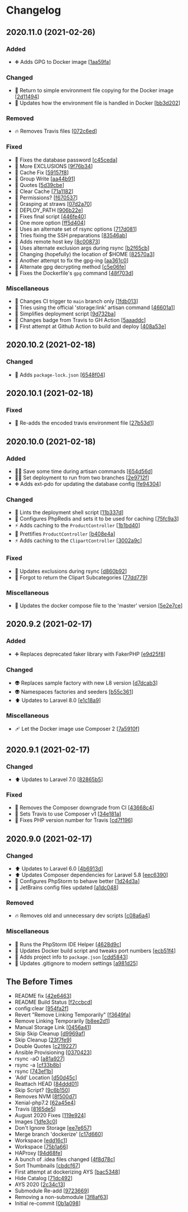 # Changelog

<a name="2020.11.0"></a>
## 2020.11.0 (2021-02-26)

### Added

- ➕ Adds GPG to Docker image [[1aa59fa](https://github.com/skyunlimitedinc/ays/commit/1aa59fa6c6811ee609263b677645ea8ff15b1864)]

### Changed

- 🔧 Return to simple environment file copying for the Docker image [[2d11494](https://github.com/skyunlimitedinc/ays/commit/2d11494e14feb5924df3747f7c69c34f5c8c2d86)]
- 🔧 Updates how the environment file is handled in Docker [[bb3d202](https://github.com/skyunlimitedinc/ays/commit/bb3d202e0ff3846b9f66e1d02efd630121584edc)]

### Removed

- 🔥 Removes Travis files [[072c6ed](https://github.com/skyunlimitedinc/ays/commit/072c6ed9c86672618a15008981d444bb4132f119)]

### Fixed

- 💚 Fixes the database password [[c45ceda](https://github.com/skyunlimitedinc/ays/commit/c45cedae50e753f01ab900066f509488365d9cab)]
- 💚 More EXCLUSIONS [[9f76b34](https://github.com/skyunlimitedinc/ays/commit/9f76b341f8960704abb766f1a4651a27ffe0a4b1)]
- 💚 Cache Fix [[59157f8](https://github.com/skyunlimitedinc/ays/commit/59157f8be57d17493e93436c3575af3c65b49b85)]
- 💚 Group Write [[aa44b91](https://github.com/skyunlimitedinc/ays/commit/aa44b91901abf3c017cd070a43ec7342c068837d)]
- 💚 Quotes [[5d39cbe](https://github.com/skyunlimitedinc/ays/commit/5d39cbed70362856314ad2daa4a32afa04c7772a)]
- 💚 Clear Cache [[71a1182](https://github.com/skyunlimitedinc/ays/commit/71a1182d7834596b23f4d45cd0de1633a57a7b54)]
- 💚 Permissions? [[f670537](https://github.com/skyunlimitedinc/ays/commit/f670537bf2b5e5a1e581a96e08dcdae72cd9e38d)]
- 💚 Grasping at straws [[07d2a70](https://github.com/skyunlimitedinc/ays/commit/07d2a70635a6d808007f6823e9cf02236cc76ed7)]
- 💚 DEPLOY_PATH [[906b22e](https://github.com/skyunlimitedinc/ays/commit/906b22e1bc0e3d1fb2506cd7b20b9943aa8ff9cf)]
- 💚 Fixes final script [[446fe40](https://github.com/skyunlimitedinc/ays/commit/446fe40123842ca8f6fe2c40dc0f2622c6ee3450)]
- 💚 One more option [[ff5d404](https://github.com/skyunlimitedinc/ays/commit/ff5d4044a1ae3c7390fe91e43b3a076da7496c82)]
- 💚 Uses an alternate set of rsync options [[717d081](https://github.com/skyunlimitedinc/ays/commit/717d0819560b03d9e10cb767aad20e69f98de239)]
- 💚 Tries fixing the SSH preparations [[83546ab](https://github.com/skyunlimitedinc/ays/commit/83546ab3a90c9a2b9ee3e9175288e6ab3784ae21)]
- 💚 Adds remote host key [[8c00873](https://github.com/skyunlimitedinc/ays/commit/8c008737932b7f63416167e9be7decf3221a3ccf)]
- 💚 Uses alternate exclusion args during rsync [[b2f65cb](https://github.com/skyunlimitedinc/ays/commit/b2f65cb9033aea6b4c23320cc8612462c439aa55)]
- 💚 Changing (hopefully) the location of $HOME [[82570a3](https://github.com/skyunlimitedinc/ays/commit/82570a375f2e35c4f1736bf9e44c85d4ddc0ec3b)]
- 💚 Another attempt to fix the gpg-ing [[aa361c0](https://github.com/skyunlimitedinc/ays/commit/aa361c060d0ffeddddcb10559d05971b376f4172)]
- 💚 Alternate gpg decrypting method [[c5e06fe](https://github.com/skyunlimitedinc/ays/commit/c5e06feaa96c9c573ef9561f6ef4959405980964)]
- 🐛 Fixes the Dockerfile's `gpg` command [[48f703d](https://github.com/skyunlimitedinc/ays/commit/48f703d1f175285a99c1a3b5cb766f4a4eac653e)]

### Miscellaneous

-  👷 Changes CI trigger to `main` branch only [[1fdb013](https://github.com/skyunlimitedinc/ays/commit/1fdb0138859111ac22771ce9d5cb1d57b981f21b)]
-  👷 Tries using the official 'storage:link' artisan command [[46601a1](https://github.com/skyunlimitedinc/ays/commit/46601a148e571d96b6a58945d455231a4a5eb300)]
-  👷 Simplifies deployment script [[9d732ba](https://github.com/skyunlimitedinc/ays/commit/9d732bac94d85355acf509db67a72085712a5e36)]
- 📝 Changes badge from Travis to GH Action [[5aaaddc](https://github.com/skyunlimitedinc/ays/commit/5aaaddce85a643d3565eb9ed33fbe4648158b252)]
-  👷 First attempt at Github Action to build and deploy [[408a53e](https://github.com/skyunlimitedinc/ays/commit/408a53e2c6afa1bace4d44d1e4186d4e3bfcac89)]


<a name="2020.10.2"></a>
## 2020.10.2 (2021-02-18)

### Changed

- 📌 Adds `package-lock.json` [[6548f04](https://github.com/skyunlimitedinc/ays/commit/6548f048e9ba8db7257d8d989dddba170c6770f5)]


<a name="2020.10.1"></a>
## 2020.10.1 (2021-02-18)

### Fixed

- 💚 Re-adds the encoded travis environment file [[27b53d1](https://github.com/skyunlimitedinc/ays/commit/27b53d1d41d3bd39ba0d6002181a1108f980c498)]


<a name="2020.10.0"></a>
## 2020.10.0 (2021-02-18)

### Added

- 👷‍♂️ Save some time during artisan commands [[654d56d](https://github.com/skyunlimitedinc/ays/commit/654d56d6d85253998c6bbfa0d39e71269588858d)]
- 👷‍♂️ Set deployment to run from two branches [[2e9712f](https://github.com/skyunlimitedinc/ays/commit/2e9712fe2dda56fe9d9f88aa70ea7270c864d609)]
- ➕ Adds ext-pdo for updating the database config [[fe94304](https://github.com/skyunlimitedinc/ays/commit/fe943046b4828db0d708a3a68420c10f24e5f843)]

### Changed

- 🚨 Lints the deployment shell script [[11b337d](https://github.com/skyunlimitedinc/ays/commit/11b337de9e736f4c9cd8106f8b15f00f8f90ffb9)]
- 🔧 Configures PhpRedis and sets it to be used for caching [[75fc9a3](https://github.com/skyunlimitedinc/ays/commit/75fc9a34e8505f9fd26db290e310d055a4a81158)]
- ⚡ Adds caching to the `ProductController` [[1b1bd40](https://github.com/skyunlimitedinc/ays/commit/1b1bd40fe2b57e184647f858099fcbece9f19dff)]
- 🎨 Prettifies `ProductController` [[b408e4a](https://github.com/skyunlimitedinc/ays/commit/b408e4adf20dcccc3e96897eab5c18a80b9f1c3d)]
- ⚡ Adds caching to the `ClipartController` [[3002a9c](https://github.com/skyunlimitedinc/ays/commit/3002a9c14d14505f5c7bb957b8b24dedf6706e61)]

### Fixed

- 💚 Updates exclusions during rsync [[d860b92](https://github.com/skyunlimitedinc/ays/commit/d860b92f75c7622d527fc54184c382056c98feed)]
- 🐛 Forgot to return the Clipart Subcategories [[77dd779](https://github.com/skyunlimitedinc/ays/commit/77dd779087d1f6098f31d665a730230f9adcbc07)]

### Miscellaneous

- 🔨 Updates the docker compose file to the 'master' version [[5e2e7ce](https://github.com/skyunlimitedinc/ays/commit/5e2e7ce26ed4ee8ec9ac55161141a53e31847038)]


<a name="2020.9.2"></a>
## 2020.9.2 (2021-02-17)

### Added

- ➕ Replaces deprecated faker library with FakerPHP [[e9d25f8](https://github.com/skyunlimitedinc/ays/commit/e9d25f89954022ea7e082f3e3a4cd7acba94966f)]

### Changed

- 👽 Replaces sample factory with new L8 version [[d7dcab3](https://github.com/skyunlimitedinc/ays/commit/d7dcab39a4c1647608be22f447f3ebcc882ee61e)]
- 👽 Namespaces factories and seeders [[b55c361](https://github.com/skyunlimitedinc/ays/commit/b55c36146a9a4201bb38bdcf21208a5054bf6836)]
- ⬆️ Updates to Laravel 8.0 [[e1c18a9](https://github.com/skyunlimitedinc/ays/commit/e1c18a978c89b29c4e21b5189b0471dcc46a7323)]

### Miscellaneous

- 🩹 Let the Docker image use Composer 2 [[7a5910f](https://github.com/skyunlimitedinc/ays/commit/7a5910f65fcd1c829dfb459d766cc037790aebc2)]


<a name="2020.9.1"></a>
## 2020.9.1 (2021-02-17)

### Changed

- ⬆️ Updates to Laravel 7.0 [[82865b5](https://github.com/skyunlimitedinc/ays/commit/82865b5f09e0388df738fa8862590f1c29d68726)]

### Fixed

- 💚 Removes the Composer downgrade from CI [[43668c4](https://github.com/skyunlimitedinc/ays/commit/43668c4a164b48fa544f988570d826df86e6fbbf)]
- 💚 Sets Travis to use Composer v1 [[34e181a](https://github.com/skyunlimitedinc/ays/commit/34e181ad55250632079cc435a8a9b918c9a7c3a2)]
- 💚 Fixes PHP version number for Travis [[cd7f196](https://github.com/skyunlimitedinc/ays/commit/cd7f196b451d37bcb6f5a5234abb5c9aca6c841e)]


<a name="2020.9.0"></a>
## 2020.9.0 (2021-02-17)

### Changed

- ⬆️ Updates to Laravel 6.0 [[4b6913d](https://github.com/skyunlimitedinc/ays/commit/4b6913d2f90bbb7a5f07705752d3cc24f86f74b0)]
- ⬆️ Updates Composer dependencies for Laravel 5.8 [[eec6390](https://github.com/skyunlimitedinc/ays/commit/eec6390a9e01533a605acb02c5d6c3a0d30b308d)]
- 🔧 Configures PhpStorm to behave better [[1d24d3a](https://github.com/skyunlimitedinc/ays/commit/1d24d3a35ddcfad5a5d080cb167de5e5ccf0ac1f)]
- 🔧 JetBrains config files updated [[a1dc048](https://github.com/skyunlimitedinc/ays/commit/a1dc048018d88ff7f8d6a7b86250b35ef47071be)]

### Removed

- 🔥 Removes old and unnecessary dev scripts [[c08a6a4](https://github.com/skyunlimitedinc/ays/commit/c08a6a44cd5c6100d995ef5ec4e9fcf50c618989)]

### Miscellaneous

- 🔨 Runs the PhpStorm IDE Helper [[4628d9c](https://github.com/skyunlimitedinc/ays/commit/4628d9c6b86022e3e6af0dd9a8dfc711881647e7)]
- 🔨 Updates Docker build script and tweaks port numbers [[ecb51f4](https://github.com/skyunlimitedinc/ays/commit/ecb51f4dc205d907ff71ff5761bfb2945ab29db9)]
- 🔨 Adds project info to `package.json` [[cdd5843](https://github.com/skyunlimitedinc/ays/commit/cdd5843c91a9cf87f1c6678ed4aaf5745089be71)]
- 🙈 Updates .gitignore to modern settings [[a981d25](https://github.com/skyunlimitedinc/ays/commit/a981d258414ac01af573ab870501cd2bca5f94f3)]

<a name="The Before Times"></a>
## The Before Times

-  README fix [[42e6463](https://github.com/skyunlimitedinc/ays/commit/42e646305cc2d4e8d5617338906d04bf17b65391)]
-  README Build Status [[f2ccbcd](https://github.com/skyunlimitedinc/ays/commit/f2ccbcd790a6c7296e99f8c8b97f6a88311f9de2)]
-  config:clear [[954fa2f](https://github.com/skyunlimitedinc/ays/commit/954fa2f7b310dc95a50772132513f9c945faf644)]
-  Revert "Remove Linking Temporarily" [[f3649fa](https://github.com/skyunlimitedinc/ays/commit/f3649fa567c899a02a9bf896770084005fa59e89)]
-  Remove Linking Temporarily [[b8ee2d1](https://github.com/skyunlimitedinc/ays/commit/b8ee2d18d5e28ba3cf2a245e6f0b7e2f561f5eee)]
-  Manual Storage Link [[0456a41](https://github.com/skyunlimitedinc/ays/commit/0456a41e8722e7167ead38dc4f1d22bda80f2424)]
-  Skip Skip Cleanup [[d9969af](https://github.com/skyunlimitedinc/ays/commit/d9969af84f17465a8a35a62bf562d05dcaa698a1)]
-  Skip Cleanup [[23f7fe9](https://github.com/skyunlimitedinc/ays/commit/23f7fe98b44e3f06047ffce6f5defa7dbd18330f)]
-  Double Quotes [[c219227](https://github.com/skyunlimitedinc/ays/commit/c219227e4955a23735ab79a58bb7b898be12bddc)]
-  Ansible Provisioning [[0370423](https://github.com/skyunlimitedinc/ays/commit/037042314176cbe56703285fcf85c7bccb60841e)]
-  rsync -aO [[a81a927](https://github.com/skyunlimitedinc/ays/commit/a81a9279198f43f70055cee6c60a111393e70e06)]
-  rsync -a [[cf33b8b](https://github.com/skyunlimitedinc/ays/commit/cf33b8b3a87d6a2a6c2da5f27316d5d01e4c9a96)]
-  rsync [[743ef1b](https://github.com/skyunlimitedinc/ays/commit/743ef1b891792048cc2cb36d6f16589bde762523)]
-  'Add' Location [[d50d45c](https://github.com/skyunlimitedinc/ays/commit/d50d45c5ed2ec4f8a1453a48eaf3f1dbcd29566c)]
-  Reattach HEAD [[84ddd01](https://github.com/skyunlimitedinc/ays/commit/84ddd01605c636471a951fd807d32c96ed864260)]
-  Skip Script? [[9c6b150](https://github.com/skyunlimitedinc/ays/commit/9c6b150c630cec58ee7c37e0e210d9f04770308c)]
-  Removes NVM [[8f500d7](https://github.com/skyunlimitedinc/ays/commit/8f500d7abdb824e8d69bb6ef0711651549391682)]
-  Xenial-php7.2 [[62a45e4](https://github.com/skyunlimitedinc/ays/commit/62a45e4fd64c28f755f817c740a4c39692bec32b)]
-  Travis [[8165de5](https://github.com/skyunlimitedinc/ays/commit/8165de546ab9180591f9253404364130ce18aaba)]
-  August 2020 Fixes [[119e924](https://github.com/skyunlimitedinc/ays/commit/119e924776bf8cf1def89b4e5424d14c6c2da39d)]
-  Images [[1dfe3c0](https://github.com/skyunlimitedinc/ays/commit/1dfe3c0d2a6f50245ec54bf18fd5854e3fb4dffc)]
-  Don't Ignore Storage [[ee7e657](https://github.com/skyunlimitedinc/ays/commit/ee7e657020b809efd97f392e4af1dec3eb44392a)]
-  Merge branch 'dockerize' [[c17d660](https://github.com/skyunlimitedinc/ays/commit/c17d66084c08eb2d970af9759c05fceeea31b2d5)]
-  Workspace [[edd16c1](https://github.com/skyunlimitedinc/ays/commit/edd16c1d27c90954bd2ad7d720cccc4c0b0388ad)]
-  Workspace [[75b1a66](https://github.com/skyunlimitedinc/ays/commit/75b1a66de2d3c0e8778d7ef8097ed638f293837e)]
-  HAProxy [[94d68fe](https://github.com/skyunlimitedinc/ays/commit/94d68feec5f81294cf5335196f70728d41a6338c)]
-  A bunch of .idea files changed [[4f8d78c](https://github.com/skyunlimitedinc/ays/commit/4f8d78c092e82344445ee786470224c0afbdbe19)]
-  Sort Thumbnails [[cbdcf67](https://github.com/skyunlimitedinc/ays/commit/cbdcf6715069ceecf1991f3005bec690ab6d26b3)]
-  First attempt at dockerizing AYS [[bac5348](https://github.com/skyunlimitedinc/ays/commit/bac534822bbd9ed8129b33f143d69ae98a98677a)]
-  Hide Catalog [[71dc492](https://github.com/skyunlimitedinc/ays/commit/71dc492435c50b4de3f69fd95146180d4737e21b)]
-  AYS 2020 [[2c34c13](https://github.com/skyunlimitedinc/ays/commit/2c34c13346410a123c1bf760e963eaf64f630c24)]
-  Submodule Re-add [[9723669](https://github.com/skyunlimitedinc/ays/commit/9723669a2eb04f221dbf0aeafc1f29f4d198ed67)]
-  Removing a non-submodule [[3f8af63](https://github.com/skyunlimitedinc/ays/commit/3f8af63fb7a65459d0f13b51fdff4a3308d1c00a)]
-  Initial re-commit [[0b1a098](https://github.com/skyunlimitedinc/ays/commit/0b1a0980b3f624b224b62a074f66f3896d3b21f6)]


